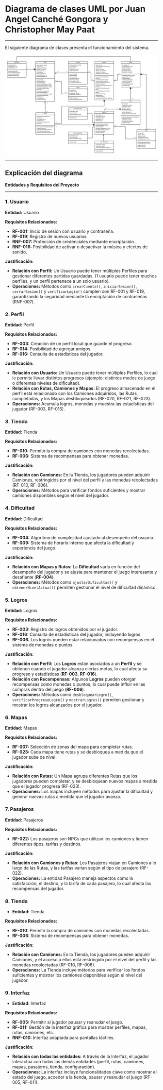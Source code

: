 # Diagrama de clases UML por Juan Angel Canché Gongora y Christopher May Paat

---
El siguiente diagrama de clases presenta el funcionamiento del sistema.

![Diagrama UML](/Diagrama-christopher/Diagrama-UML/Diagrama-UML.jpeg)

---
## Explicación del diagrama

**Entidades y Requisitos del Proyecto**

---
### 1. Usuario
**Entidad:** Usuario  

**Requisitos Relacionados:**
- **RF-001:** Inicio de sesión con usuario y contraseña.
- **RF-019:** Registro de nuevos usuarios.
- **RNF-007:** Protección de credenciales mediante encriptación.
- **RNF-016:** Posibilidad de activar o desactivar la música y efectos de sonido.

**Justificación:**
- **Relación con Perfil:** Un Usuario puede tener múltiples Perfiles para gestionar diferentes partidas guardadas. (1 usuario puede tener muchos perfiles, y un perfil pertenece a un solo usuario).
- **Operaciones:** Métodos como `crearCuenta()`, `iniciarSesion()`, `cerrarSesion()` y `verificarLogin()` cumplen con RF-001 y RF-019, garantizando la seguridad mediante la encriptación de contraseñas (RNF-007).

### 2. Perfil
**Entidad:** Perfil  

**Requisitos Relacionados:**
- **RF-003:** Creación de un perfil local que guarde el progreso.
- **RF-014:** Posibilidad de agregar amigos.
- **RF-016:** Consulta de estadísticas del jugador.

**Justificación:**
- **Relación con Usuario:** Un Usuario puede tener múltiples Perfiles, lo cual le permite llevar distintos progresos (ejemplo: distintos modos de juego o diferentes niveles de dificultad).
- **Relación con Rutas, Camiones y Mapas:** El progreso almacenado en el perfil está relacionado con los Camiones adquiridos, las Rutas completadas, y los Mapas desbloqueados (RF-020, RF-021, RF-023).
- **Operaciones:** Acumula logros, monedas y muestra las estadísticas del jugador (RF-003, RF-016).

### 3. Tienda
**Entidad:** Tienda  

**Requisitos Relacionados:**
- **RF-010:** Permitir la compra de camiones con monedas recolectadas.
- **RF-006:** Sistema de recompensas para obtener monedas.

**Justificación:**
- **Relación con Camiones:** En la Tienda, los jugadores pueden adquirir Camiones, restringidos por el nivel del perfil y las monedas recolectadas (RF-010, RF-006).
- **Operaciones:** Métodos para verificar fondos suficientes y mostrar camiones disponibles según el nivel del jugador.

### 4. Dificultad
**Entidad:** Dificultad  

**Requisitos Relacionados:**
- **RF-004:** Algoritmo de complejidad ajustado al desempeño del usuario.
- **RF-009:** Sistema de horario interno que afecta la dificultad y experiencia del juego.

**Justificación:**
- **Relación con Mapas y Rutas:** La **Dificultad** varía en función del desempeño del jugador y se ajusta para mantener el juego interesante y desafiante (**RF-004**).
- **Operaciones:** Métodos como `ajustarDificultad()` y `obtenerNivelActual()` permiten gestionar el nivel de dificultad dinámico.

### 5. Logros
**Entidad:** Logros  

**Requisitos Relacionados:**
- **RF-003:** Registro de logros obtenidos por el jugador.
- **RF-016:** Consulta de estadísticas del jugador, incluyendo logros.
- **RF-006:** Los logros pueden estar relacionados con recompensas en el sistema de monedas o puntos.

**Justificación:**
- **Relación con Perfil:** Los **Logros** están asociados a un **Perfil** y se obtienen cuando el jugador alcanza ciertas metas, lo cual afecta su progreso y estadísticas (**RF-003**, **RF-016**).
- **Relación con Recompensas:** Algunos **Logros** pueden otorgar recompensas como monedas o puntos, lo cual puede influir en las compras dentro del juego (**RF-006**).
- **Operaciones:** Métodos como `desbloquearLogro()`, `verificarProgresoLogro()` y `mostrarLogros()` permiten gestionar y mostrar los logros alcanzados por el jugador.

### 6. Mapas
**Entidad:** Mapas

**Requisitos Relacionados:**
- **RF-007:** Selección de zonas del mapa para completar rutas.
- **RF-023:** Cada mapa tiene rutas y se desbloquea a medida que el jugador sube de nivel.

**Justificación:**
- **Relación con Rutas:** Un Mapa agrupa diferentes Rutas que los jugadores pueden completar, y se desbloquean nuevos mapas a medida que el jugador progresa (RF-023).
- **Operaciones:** Los mapas incluyen métodos para ajustar la dificultad y generar nuevas rutas a medida que el jugador avanza.

### 7. Pasajeros
**Entidad:** Pasajeros
	
**Requisitos Relacionados:**
- **RF-022:** Los pasajeros son NPCs que utilizan los camiones y tienen diferentes tipos, tarifas y destinos.

**Justificación:**
- **Relación con Camiones y Rutas:** Los Pasajeros viajan en Camiones a lo largo de las Rutas, y las tarifas varían según el tipo de pasajero (RF-022).
- **Operaciones:** La entidad Pasajero maneja aspectos como la satisfacción, el destino, y la tarifa de cada pasajero, lo cual afecta las recompensas del jugador.

### 8. Tienda
- **Entidad:** Tienda

**Requisitos Relacionados:**
- **RF-010:** Permitir la compra de camiones con monedas recolectadas.
- **RF-006:** Sistema de recompensas para obtener monedas.

**Justificación:**
- **Relación con Camiones:** En la Tienda, los jugadores pueden adquirir Camiones, y el acceso a ellos está restringido por el nivel del perfil y las monedas recolectadas (RF-010, RF-006).
- **Operaciones:** La Tienda incluye métodos para verificar los fondos suficientes y mostrar los camiones disponibles según el nivel del jugador.

### 9. Interfaz
- **Entidad:** Interfaz

**Requisitos Relacionados:**
- **RF-005:** Permitir al jugador pausar y reanudar el juego.
- **RF-011:** Gestión de la interfaz gráfica para mostrar perfiles, mapas, rutas, camiones, etc.
- **RNF-010:** Interfaz adaptada para pantallas táctiles.

**Justificación:**
- **Relación con todas las entidades:** A través de la Interfaz, el jugador interactúa con todas las demás entidades (perfil, rutas, camiones, mapas, pasajeros, tienda, configuración).
- **Operaciones:** La interfaz incluye funcionalidades clave como mostrar el estado del juego, acceder a la tienda, pausar y reanudar el juego (RF-005, RF-011).

